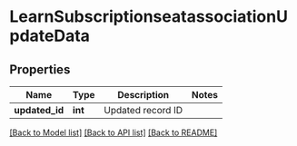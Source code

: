 # LearnSubscriptionseatassociationUpdateData

## Properties
Name | Type | Description | Notes
------------ | ------------- | ------------- | -------------
**updated_id** | **int** | Updated record ID | 

[[Back to Model list]](../README.md#documentation-for-models) [[Back to API list]](../README.md#documentation-for-api-endpoints) [[Back to README]](../README.md)


